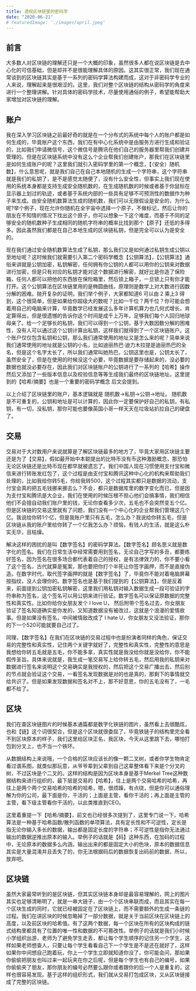 ```yaml
---
title: 透视区块链里的密码学
date: "2020-06-21"
# featuredImage: './images/april.jpeg'
---
```


## 前言

大多数人对区块链的理解还只是一个大概的印象，虽然很多人都在说区块链是去中心化的可信基础，但是却并不是很能理解具体的原因。这其实很正常，我们现在通常谈到的区块链其实是基于一系列的密码学算法构建而成，这对于非密码学专业的人来说，理解起来是很艰涩的。这里，我们对整个区块链的结构从密码学的角度来进行一个整理讲解。针对具体的密码学技术，尽量使用通俗的例子，希望能帮助大家增加对区块链的理解。

## 账户

我在深入学习区块链之前最好奇的就是在一个分布式的系统中每个人的账户都是如何生成的，毕竟账户这个东西，我们在有中心化系统中是由服务方进行生成和验证的，比如我们申请微信号，这个微信号是腾讯在他们自己的服务器里帮我们创建并管理的。但是在区块链系统中没有这么个企业帮我们创建账户，那我们在区块链里是如何生成账户的呢？这里我们就引入密码学里的第一个概念，【（安全）随机数】，什么意思呢，就是我们自己在自己本地随机的生成一个字符串，这个字符串就是我们的私钥了，是不是感觉太随便了，没有什么安全性，但事实上我们现在使用的系统本身都是支持生成安全随机数的，在生成随机数的时候或者基于你鼠标在显示器上划过的轨迹，或者基于系统内部的一些具有足够不可预测性的数据作为种子来生成。由安全随机数算法生成的随机数，我们可以无限假设是安全的，为什么呢?举个例子，现在允许你随机在全宇宙中选择一个原子，不做标记，然后让你的朋友在不知情的情况下找出这个原子，你可以想象一下这个难度，而基于不同的足够安全的随机数种子生成相同的随机字符串的概率比找到那个【原子】还低的多得多。因此虽然我们都是在自己本地生成的区块链私钥，但是完全可以认为是安全的。

现在我们通过安全随机数算法生成了私钥，那么我们又是如何通过私钥生成公钥以至地址呢？这时候我们就需要引入第二个密码学概念【公钥算法】，【公钥算法】通俗来讲就是公钥加密，私钥解密，任何拥有你公钥的人都可以用你的公钥来对数据进行加密，但是只有对应的私钥才能对这个数据进行解密，就好比是你造了保险箱，任何人都可以把他的东西放在保险箱里，然后锁上箱子，一旦锁上只有你才能打开。这个公钥算法在区块链里用的是椭圆曲线，原理则是数学上对大数进行因数分解的困难。抛开复杂的证明，我们举个例子，大家都知道6 可以由 2 乘上3 得到，这个很简单，但是如果给你超级大的数呢？比如一千位？两千位？你可能会想着用自己的电脑来计算，毕竟数学已经发展这么多年计算机算力也几何式增长，肯定算得出，但是很遗憾的告诉你这个时间是成千上万年，足够我们每个人回归地球母亲了。给一个足够长的私钥，我们可以得到一个公钥，基于大数因数分解的困难性，没有人可以通过这个公钥计算出私钥，这样我们就得到了一个区块链账户。这个账户仅仅包含私钥和公钥，那么我们通常使用的地址又是怎么来的呢？简单来说我们通常使用的地址就是公钥的小名，比如迪丽热巴·迪力木拉提是迪丽热巴的全名，但是这个名字太长了，所以我们通常叫她热巴，公钥这里也是，公钥太长了，虽然安全了，但是在使用的时候没这个必要，毕竟数据是要存储起来的，没必要的数据也就没必要存在，因此我们对区块链账户的公钥进行了一系列的【哈希】操作然后又添加了一些版本信息以及校验信息等等生成我们最终的区块链地址。这里提到的【哈希/摘要】也是一个重要的密码学概念 后文会提到。

以上介绍了区块链里的账户，基本逻辑就是 随机数→私钥→公钥→地址。 随机数是不可重复的，公钥和地址是可以计算的，因此你一定要保护好自己的私钥，有私钥，有一切，没私钥，那你可能也要像英国小哥一样天天在垃圾站扒拉自己的硬盘了。

## 交易

交易对于大对数用户来说就算是了解区块链最多的地方了，毕竟大家用区块链主要还是为了【交易】，假如最开始中本聪提出的比特币没有币这种激励概念，那恐怕无论区块链还是比特币现在都早就被遗忘了。我们中国人现在习惯使用支付宝和微信来进行转账发红包了，这个过程是由支付宝和腾讯这种中心化的机构来帮助我们处理的，比如我给你转5毛，你给我转500，这个过程其实都只是数据的流动，支付宝会真的把五毛钱挪来挪去么？不会，都只是数据库里的数字变化而已，但是因为支付宝和腾讯是大企业，我们在使用的时候压根不担心他们会搞事情，我们相信他们不会擅自动我们账户里的钱，无论你查看多少次，五毛也不会突然变五个亿。但是区块链的交易这里就有了问题，我们没有一个中心化的企业帮我们管理这几个亿。我说给你转1个亿，但是我账户里只有五毛，怎么办？我说给你转五毛，但是区块链从我的账户里给你转了一个亿我怎么办？烦恼，有钱人的生活，就是这么朴实无华，且枯燥。

解决这样的困扰的是叫【数字签名】的密码学算法。【数字签名】顾名思义就是数字化的签名。我们在日常生活中经常需要用到签名，无论自己字写的多丑，都要练好签名，因为签名在很多场合都代表着自己的授权，是有法律效力的，你不要小看了这个签名，古代就算是冤案，那也要把你打个半死让你签字画押，而不是直接伪造。在数字时代，取代签字画押的就是【数字签名】了，毕竟你不能对着电脑屏幕按指纹，没人会理你的。数字签名也是基于我们提到的【公钥算法】，但是反着来，前面提到公钥加密私钥解密，这里我们用私钥对输入数据生成一段可验证的字符串称为签名，这个签名可以用公钥来进行验证。数字签名可以保证原数据的完整性和真实性。比如你给你女朋友发个 I love U， 然后附带个签名过去，你女朋友验证了签名知道确实是你发的，又知道数据没有被改过，这就是个浪漫的爱情故事。但是如果没有签名，中间被情敌改成了 I hate U，你女朋友又没法验证，那你的下一个520可能就要自己过了。

同理，【数字签名】在我们在区块链的交易过程中也是扮演者同样的角色，保证交易的完整性和真实性，记住两个关键字就好了，完整性和真实性，完整性的意思是我想给你转五毛就是五毛，你不能多拿，真实性就是我没给你就是没给你，你不能假传圣旨。具体来说就是，我生成一笔交易写上给你转五毛，然后用我的私钥来对数据进行签名来说明这个交易确实是我授权的，然后把这个交易广播出去，然后别的节点就会验证这个交易，一看签名发现数据是对的也是真的，那剩下的事情就交给共识了。但是如果发现数据和签名对不上，那不好意思，你的五毛没有了，一毛都不给了。

## 区块

我们在查区块链图片的时候基本通篇都是数字化铁链的图片，虽然看上去很酷炫，也和【链】这个词很契合，但是这个区块就很委屈了，毕竟铁链子的结构里完全看不到区块原本的样子，我们这里给区块正名，我区块，今天从这里跳下去，哪怕打包到分叉上，也不当一个铁环。

从数据结构上来说哦，一个合格的区块应该长的像一颗二叉树，或者你学生物肯定看过谱系图，就类似那玩意，从爷爷辈到父辈到自己这辈整体看下来是个分叉的树，不过区块是个二叉的。这样的结构是因为区块本身是基于Merkel Tree这种数据结构来进行组织的，最下层是交易的【哈希】，往上是两个交易哈希的哈希，再往上是两个两个交易哈希的哈希的哈希，嗯，很烦躁，有点绕，但是你可以通俗理解为你的公司，最下面是你，干活的；上面是主管，看你干活的；再上面是主管的主管，看下级主管看你干活的，以此类推直到CEO。

这里着重提一下【哈希/摘要】，前文也已经很多次提到了，这里专门说一下，哈希算法是一种基于哈希函数/散列函数的单项算法，具有定长性和不可逆性，定长是指无论你输入多长的数据，输出都是固定长度的字符串；不可逆性是指你无法通过输出的数据逆推出原本的输入。举例子的话就是【码】这种东西，在加码的过程中，无论原本的数据多么内涵，输出出来的都是固定大小的色块，原本的数据信息其实是大量混淆并且丢失了的，你无法根据码后的数据恢复出码前的数据，所以，放弃吧。

## 区块链

虽然大家最常听到的是区块链，但其实区块链本身却是最容易理解的，网上的图片其实也足够清晰明了，就是一串大链子，由一个个区块串联而成，而且其实在每一个区块生成的同时，它就已经被固定在了区块链上，而不需要额外的生成一条链的过程。我们在讲区块的时候忽略掉了一部分数据，就是关于当前区块在区块链上的高度，以及前区块的哈希值。有了这两个数据，每一个区块在所有的区块构成的链式结构里都具有了位置的唯一性和数据的不可篡改性。举例子的话就是我们小时候小学组织出游，老师为了避免学生走丢，都让每个学生顺序的记住另一个学生，这样如果老师想查人，只要让每个学生看看自己下一个学生是不是还在就好了，这样如果你中间想自己跑着玩，你上一个学生立即就知道你没了。你可能会问，那如果你偷偷把朋友也叫过来一起玩夹在你之后呢，但是每个学生也有自己的编号，如果你偷偷夹了朋友，那你朋友的编号必然要么跟你或者跟你的后一个人是重复的，这样也很容易发现。基于这样的组织形式，我们就从交易打包成区块，又从区块链接成了完整的区块链。